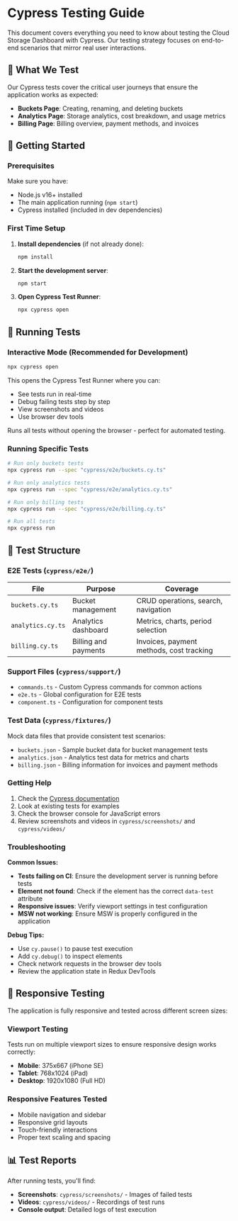# Cypress Testing Guide

This document covers everything you need to know about testing the Cloud Storage Dashboard with Cypress. Our testing strategy focuses on end-to-end scenarios that mirror real user interactions.

## 🎯 What We Test

Our Cypress tests cover the critical user journeys that ensure the application works as expected:

- **Buckets Page**: Creating, renaming, and deleting buckets
- **Analytics Page**: Storage analytics, cost breakdown, and usage metrics
- **Billing Page**: Billing overview, payment methods, and invoices

## 🚀 Getting Started

### Prerequisites
Make sure you have:
- Node.js v16+ installed
- The main application running (`npm start`)
- Cypress installed (included in dev dependencies)

### First Time Setup

1. **Install dependencies** (if not already done):
   ```bash
   npm install
   ```

2. **Start the development server**:
   ```bash
   npm start
   ```

3. **Open Cypress Test Runner**:
   ```bash
   npx cypress open
   ```

## 🧪 Running Tests

### Interactive Mode (Recommended for Development)
```bash
npx cypress open
```
This opens the Cypress Test Runner where you can:
- See tests run in real-time
- Debug failing tests step by step
- View screenshots and videos
- Use browser dev tools

Runs all tests without opening the browser - perfect for automated testing.

### Running Specific Tests
```bash
# Run only buckets tests
npx cypress run --spec "cypress/e2e/buckets.cy.ts"

# Run only analytics tests
npx cypress run --spec "cypress/e2e/analytics.cy.ts"

# Run only billing tests
npx cypress run --spec "cypress/e2e/billing.cy.ts"

# Run all tests
npx cypress run
```

## 📁 Test Structure

### E2E Tests (`cypress/e2e/`)

| File | Purpose | Coverage |
|------|---------|----------|
| `buckets.cy.ts` | Bucket management | CRUD operations, search, navigation |
| `analytics.cy.ts` | Analytics dashboard | Metrics, charts, period selection |
| `billing.cy.ts` | Billing and payments | Invoices, payment methods, cost tracking |

### Support Files (`cypress/support/`)

- `commands.ts` - Custom Cypress commands for common actions
- `e2e.ts` - Global configuration for E2E tests
- `component.ts` - Configuration for component tests

### Test Data (`cypress/fixtures/`)

Mock data files that provide consistent test scenarios:
- `buckets.json` - Sample bucket data for bucket management tests
- `analytics.json` - Analytics test data for metrics and charts
- `billing.json` - Billing information for invoices and payment methods



### Getting Help

1. Check the [Cypress documentation](https://docs.cypress.io/)
2. Look at existing tests for examples
3. Check the browser console for JavaScript errors
4. Review screenshots and videos in `cypress/screenshots/` and `cypress/videos/`

### Troubleshooting

**Common Issues:**
- **Tests failing on CI**: Ensure the development server is running before tests
- **Element not found**: Check if the element has the correct `data-test` attribute
- **Responsive issues**: Verify viewport settings in test configuration
- **MSW not working**: Ensure MSW is properly configured in the application

**Debug Tips:**
- Use `cy.pause()` to pause test execution
- Add `cy.debug()` to inspect elements
- Check network requests in the browser dev tools
- Review the application state in Redux DevTools

## 📱 Responsive Testing

The application is fully responsive and tested across different screen sizes:

### Viewport Testing
Tests run on multiple viewport sizes to ensure responsive design works correctly:
- **Mobile**: 375x667 (iPhone SE)
- **Tablet**: 768x1024 (iPad)
- **Desktop**: 1920x1080 (Full HD)

### Responsive Features Tested
- Mobile navigation and sidebar
- Responsive grid layouts
- Touch-friendly interactions
- Proper text scaling and spacing

## 📊 Test Reports

After running tests, you'll find:
- **Screenshots**: `cypress/screenshots/` - Images of failed tests
- **Videos**: `cypress/videos/` - Recordings of test runs
- **Console output**: Detailed logs of test execution

